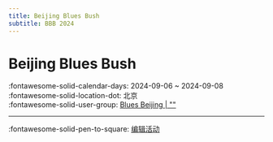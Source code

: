 ```yaml
---
title: Beijing Blues Bush
subtitle: BBB 2024
---
```


# Beijing Blues Bush 

:fontawesome-solid-calendar-days: 2024-09-06 ~ 2024-09-08  
:fontawesome-solid-location-dot: 北京  
:fontawesome-solid-user-group: [Blues Beijing | ""](https://swing.kids/zh_CN/blues-beijing)  


---

:fontawesome-solid-pen-to-square: [编辑活动](https://github.com/swingdance/events/issues/new?assignees=&labels=update+event&projects=&template=03-update_entity.yml&title=Update%20Event%3A%20zh_CN%20%E2%80%A2%20Beijing%20Blues%20Bush&region=zh_CN&year=2024&id=beijing-blues-bush&name=Beijing%20Blues%20Bush&org_id=blues-beijing)
